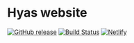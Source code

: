 # Hyas website

[![GitHub release](https://img.shields.io/github/release/h-enk/gethyas.com.svg?style=flat-square)](https://github.com/h-enk/gethyas.com/releases)
[![Build Status](https://img.shields.io/travis/h-enk/gethyas.com.svg?style=flat-square)](https://travis-ci.com/github/h-enk/gethyas.com)
[![Netlify](https://img.shields.io/netlify/72c25737-babf-44b6-98a5-eeb6861ac904?style=flat-square)](https://gethyas.com/)
